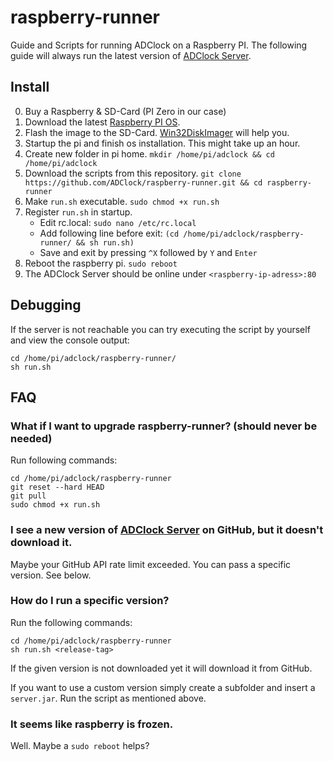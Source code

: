 # raspberry-runner
Guide and Scripts for running ADClock on a Raspberry PI. The following guide will always run the latest version of [ADClock Server](https://github.com/ADClock/server).

## Install
0. Buy a Raspberry & SD-Card (PI Zero in our case)
1. Download the latest [Raspberry PI OS](https://www.raspberrypi.org/software/operating-systems/#raspberry-pi-os-32-bit). 
2. Flash the image to the SD-Card. [Win32DiskImager](https://www.heise.de/download/product/win32-disk-imager-92033) will help you.
3. Startup the pi and finish os installation. This might take up an hour.
4. Create new folder in pi home. `mkdir /home/pi/adclock && cd /home/pi/adclock`
5. Download the scripts from this repository. `git clone https://github.com/ADClock/raspberry-runner.git && cd raspberry-runner`
6. Make `run.sh` executable. `sudo chmod +x run.sh`
7. Register `run.sh` in startup.
    - Edit rc.local: `sudo nano /etc/rc.local` 
    - Add following line before exit: `(cd /home/pi/adclock/raspberry-runner/ && sh run.sh)`
    - Save and exit by pressing `^X` followed by `Y` and `Enter`
8. Reboot the raspberry pi. `sudo reboot`
9. The ADClock Server should be online under `<raspberry-ip-adress>:80` 

## Debugging
If the server is not reachable you can try executing the script by yourself and view the console output:
```shell
cd /home/pi/adclock/raspberry-runner/
sh run.sh
```


## FAQ
### What if I want to upgrade raspberry-runner? (should never be needed)
Run following commands:
```shell
cd /home/pi/adclock/raspberry-runner
git reset --hard HEAD
git pull
sudo chmod +x run.sh
```

### I see a new version of [ADClock Server](https://github.com/ADClock/server) on GitHub, but it doesn't download it.
Maybe your GitHub API rate limit exceeded. You can pass a specific version. See below.

### How do I run a specific version?
Run the following commands:
```shell
cd /home/pi/adclock/raspberry-runner
sh run.sh <release-tag>
```
If the given version is not downloaded yet it will download it from GitHub.

If you want to use a custom version simply create a subfolder and insert a `server.jar`. Run the script as mentioned above.

### It seems like raspberry is frozen.
Well. Maybe a `sudo reboot` helps?
